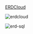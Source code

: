 [ERDCloud](https://www.erdcloud.com/d/7EtcYeQwvZRGoTQF7)

![erdcloud](https://github.com/velyvelylovely/Database/assets/98696925/dc8318ac-ad9b-4cf6-8b78-384ded008573)

![erd-sql](https://github.com/velyvelylovely/Database/assets/98696925/bd1dacf5-e877-41a3-9e30-703b0a8b9d1b)
